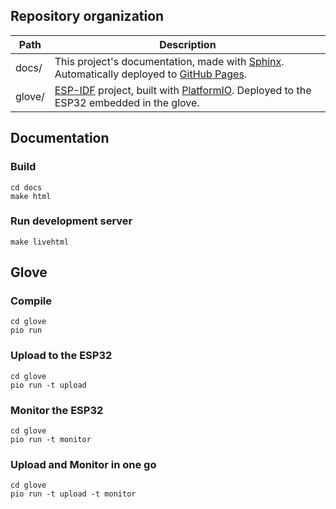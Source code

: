 ## Repository organization

| Path   | Description                                                                                                                               |
| ------ | ----------------------------------------------------------------------------------------------------------------------------------------- |
| docs/  | This project's documentation, made with [Sphinx]. Automatically deployed to [GitHub Pages](https://549531.github.io/project-integration). |
| glove/ | [ESP-IDF] project, built with [PlatformIO]. Deployed to the ESP32 embedded in the glove.                                                  |

[ESP-IDF]: https://docs.espressif.com/projects/esp-idf/en/latest/esp32/index.html
[PlatformIO]: https://docs.platformio.org/en/latest/core/index.html
[Sphinx]: https://www.sphinx-doc.org/

## Documentation

### Build

```
cd docs
make html
```

### Run development server

```
make livehtml
```

## Glove

### Compile

```
cd glove
pio run
```

### Upload to the ESP32

```
cd glove
pio run -t upload
```

### Monitor the ESP32

```
cd glove
pio run -t monitor
```

### Upload and Monitor in one go

```
cd glove
pio run -t upload -t monitor
```
